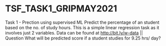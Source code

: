 # TSF_TASK1_GRIPMAY2021
Task 1 - Prection using supervised ML Predict the percentage of an student based on the no. of study hours.  This is a simple linear regression task as it involves just 2 variables. Data can be found at http://bit.ly/w-data  || Question  What will be predicted score if a student studies for 9.25 hrs/ day?
